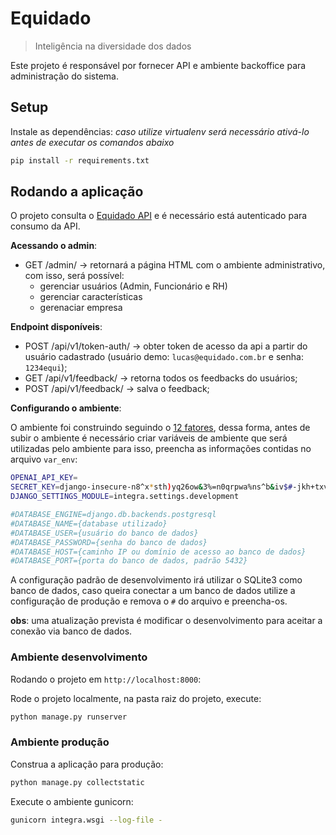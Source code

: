 # Equidado
> Inteligência na diversidade dos dados

Este projeto é responsável por fornecer API e ambiente backoffice para administração do sistema.

## Setup

Instale as dependências:
*caso utilize virtualenv será necessário ativá-lo antes de executar os comandos abaixo*

```bash
pip install -r requirements.txt
```

## Rodando a aplicação

O projeto consulta o [Equidado API](https://equidado-008c032b8ff0.herokuapp.com) e é necessário está autenticado para consumo da API.

**Acessando o admin**:

- GET /admin/ -> retornará a página HTML com o ambiente administrativo, com isso, será possível:
  - gerenciar usuários (Admin, Funcionário e RH)
  - gerenciar características
  - gerenaciar empresa

**Endpoint disponíveis**:

- POST /api/v1/token-auth/ -> obter token de acesso da api a partir do usuário cadastrado (usuário demo: `lucas@equidado.com.br` e senha: `1234equi`);
- GET /api/v1/feedback/ -> retorna todos os feedbacks do usuários;
- POST /api/v1/feedback/ -> salva o feedback;

**Configurando o ambiente**:

O ambiente foi construindo seguindo o [12 fatores](https://12factor.net/pt_br/), dessa forma, antes de subir o ambiente é necessário criar variáveis de ambiente que será utilizadas pelo ambiente para isso, preencha as informações contidas no arquivo `var_env`:

```bash
OPENAI_API_KEY=
SECRET_KEY=django-insecure-n8^x*sth)yq26ow&3%=n0qrpwa%ns^b&iv$#-jkh+txvsmy9j^
DJANGO_SETTINGS_MODULE=integra.settings.development

#DATABASE_ENGINE=django.db.backends.postgresql
#DATABASE_NAME={database utilizado}
#DATABASE_USER={usuário do banco de dados}
#DATABASE_PASSWORD={senha do banco de dados}
#DATABASE_HOST={caminho IP ou domínio de acesso ao banco de dados}
#DATABASE_PORT={porta do banco de dados, padrão 5432}
```

A configuração padrão de desenvolvimento irá utilizar o SQLite3 como banco de dados, caso queira conectar a um banco de dados utilize a configuração de produção e remova o `#` do arquivo e preencha-os.

**obs**: uma atualização prevista é modificar o desenvolvimento para aceitar a conexão via banco de dados.

### Ambiente desenvolvimento

Rodando o projeto em `http://localhost:8000`:

Rode o projeto localmente, na pasta raiz do projeto, execute:

```bash
python manage.py runserver
```

### Ambiente produção

Construa a aplicação para produção:

```bash
python manage.py collectstatic
```

Execute o ambiente gunicorn:

```bash
gunicorn integra.wsgi --log-file -
```
